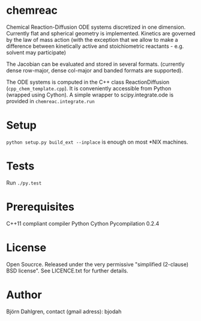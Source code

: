 chemreac
========
Chemical Reaction-Diffusion ODE systems discretized in one
dimension. Currently flat and spherical geometry is
implemented. Kinetics are governed by the law of mass action (with the
exception that we allow to make a difference between kinetically
active and stoichiometric reactants - e.g. solvent may participate)

The Jacobian can be evaluated and stored in several
formats. (currently dense row-major, dense col-major and banded
formats are supported).

The ODE systems is computed in the C++ class ReactionDiffusion
(`cpp_chem_template.cpp`). It is conveniently accessible from Python
(wrapped using Cython). A simple wrapper to scipy.integrate.ode is
provided in `chemreac.integrate.run`

Setup
=====
``` python setup.py build_ext --inplace ``` is enough on most *NIX machines.

Tests
=====
Run `./py.test`

Prerequisites
=============
C++11 compliant compiler
Python
Cython
Pycompilation 0.2.4

License
=======
Open Soucrce. Released under the very permissive "simplified
(2-clause) BSD license". See LICENCE.txt for further details.

Author
======
Björn Dahlgren, contact (gmail adress): bjodah
